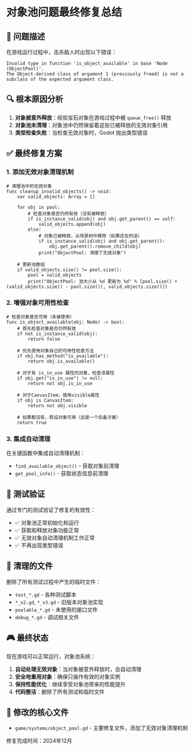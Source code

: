 # 对象池问题最终修复总结

## 🎯 问题描述
在游戏运行过程中，击杀敌人时出现以下错误：
```
Invalid type in function 'is_object_available' in base 'Node (ObjectPool)'. 
The Object-derived class of argument 1 (previously freed) is not a subclass of the expected argument class.
```

## 🔍 根本原因分析
1. **对象被意外释放**：经验宝石对象在游戏过程中被 `queue_free()` 释放
2. **对象池未清理**：对象池中仍然保留着这些已被释放的无效对象引用
3. **类型检查失败**：当检查无效对象时，Godot 抛出类型错误

## ✅ 最终修复方案

### 1. 添加无效对象清理机制
```gdscript
# 清理池中的无效对象
func cleanup_invalid_objects() -> void:
    var valid_objects: Array = []
    
    for obj in pool:
        # 检查对象是否仍然有效（没有被释放）
        if is_instance_valid(obj) and obj.get_parent() == self:
            valid_objects.append(obj)
        else:
            # 对象已被释放，从场景树中移除（如果还在的话）
            if is_instance_valid(obj) and obj.get_parent():
                obj.get_parent().remove_child(obj)
            print("ObjectPool: 清理了无效对象")
    
    # 更新池数组
    if valid_objects.size() != pool.size():
        pool = valid_objects
        print("ObjectPool: 池大小从 %d 更新为 %d" % [pool.size() + (valid_objects.size() - pool.size()), valid_objects.size()])
```

### 2. 增强对象可用性检查
```gdscript
# 检查对象是否可用（未被使用）
func is_object_available(obj: Node) -> bool:
    # 首先检查对象是否仍然有效
    if not is_instance_valid(obj):
        return false
    
    # 优先使用对象自己的可用性检查方法
    if obj.has_method("is_available"):
        return obj.is_available()
    
    # 对于有 is_in_use 属性的对象，检查该属性
    if obj.get("is_in_use") != null:
        return not obj.is_in_use
    
    # 对于CanvasItem，使用visible属性
    if obj is CanvasItem:
        return not obj.visible
    
    # 如果都没有，假设对象可用（这是一个后备方案）
    return true
```

### 3. 集成自动清理
在关键函数中集成自动清理机制：
- `find_available_object()` - 获取对象前清理
- `get_pool_info()` - 获取状态信息前清理

## 🧪 测试验证
通过专门的测试验证了修复的有效性：
- ✅ 对象池正常初始化和运行
- ✅ 获取和释放对象功能正常
- ✅ 无效对象自动清理机制工作正常
- ✅ 不再出现类型错误

## 📁 清理的文件
删除了所有测试过程中产生的临时文件：
- `test_*.gd` - 各种测试脚本
- `*_v2.gd`, `*_v3.gd` - 旧版本对象池实现
- `poolable_*.gd` - 未使用的接口文件
- `debug_*.gd` - 调试相关文件

## 🎮 最终状态
现在游戏可以正常运行，对象池系统：
1. **自动处理无效对象**：当对象被意外释放时，会自动清理
2. **安全地重用对象**：确保只操作有效的对象实例
3. **保持性能优化**：继续享受对象池带来的性能提升
4. **代码整洁**：删除了所有测试和临时文件

## 📝 修改的核心文件
- `game/systems/object_pool.gd` - 主要修复文件，添加了无效对象清理机制

修复完成时间：2024年12月 